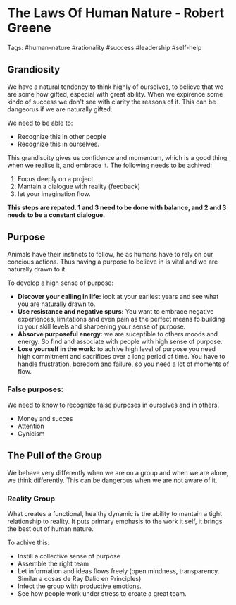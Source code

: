 # The Laws Of Human Nature - Robert Greene

Tags: #human-nature #rationality #success #leadership #self-help

## Grandiosity

We have a natural tendency to think highly of ourselves, to believe that we are some how gifted, especial with great ability. When we expirence some kindo of success we don't see with clarity the reasons of it. This can be dangeorus if we are naturally gifted.

We need to be able to:

* Recognize this in other people
* Recognize this in ourselves.

This grandisoity gives us confidence and momentum, which is a good thing when we realise it, and embrace it. The following needs to be achived:

1. Focus deeply on a project.
2. Mantain a dialogue with reality (feedback)
3. let your imagination flow.

**This steps are repated. 1 and 3 need to be done with balance, and 2 and 3 needs to be a constant dialogue.**

## Purpose

Animals have their instincts to follow, he as humans have to rely on our concious actions. Thus having a purpose to believe in is vital and we are naturally drawn to it.

To develop a high sense of purpose:

* **Discover your calling in life:** look at your earliest years and see what you are naturally drawn to.
* **Use resistance and negative spurs:** You want to embrace negative experiences, limitations and even pain as the perfect means fo building ip your skill levels and sharpening your sense of purpose.
* **Absorve purposeful energy:** we are suceptible to others moods and energy. So find and associate with people with high sense of purpose.
* **Lose yourself in the work:** to achive high level of purpose you need high commitment and sacrifices over a long period of time. You have to handle frustration, boredom and failure, so you need a lot of moments of flow.

### False purposes:

We need to know to recognize false purposes in ourselves and in others.

* Money and succes
* Attention
* Cynicism

## The Pull of the Group

We behave very differently when we are on a group and when we are alone, we think differently. This can be dangerous when we are not aware of it.

### Reality Group

What creates a functional, healthy dynamic is the ability to mantain a tight relationship to reality. It puts primary emphasis to the work it self, it brings the best out of human nature.

To achive this:

* Instill a collective sense of purpose
* Assemble the right team
* Let information and ideas flows freely (open mindness, transparency. Similar a cosas de Ray Dalio en Principles)
* Infect the group with productive emotions.
* See how people work under stress to create a great team.
